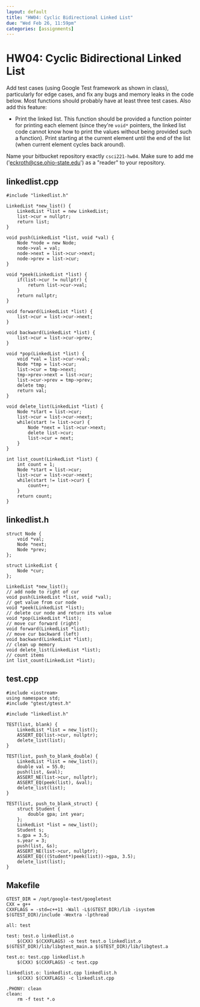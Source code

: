 ```yaml
---
layout: default
title: "HW04: Cyclic Bidirectional Linked List"
due: "Wed Feb 26, 11:59pm"
categories: [assignments]
---
```


# HW04: Cyclic Bidirectional Linked List

Add test cases (using Google Test framework as shown in class), particularly for edge cases, and fix any bugs and memory leaks in the code below. Most functions should probably have at least three test cases. Also add this feature:

- Print the linked list. This function should be provided a function pointer for printing each element (since they're `void*` pointers, the linked list code cannot know how to print the values without being provided such a function). Print starting at the current element until the end of the list (when current element cycles back around).

Name your bitbucket repository exactly `csci221-hw04`. Make sure to add me ('eckroth@cse.ohio-state.edu') as a "reader" to your repository.

## linkedlist.cpp

```
#include "linkedlist.h"

LinkedList *new_list() {
    LinkedList *list = new LinkedList;
    list->cur = nullptr;
    return list;
}

void push(LinkedList *list, void *val) {
    Node *node = new Node;
    node->val = val;
    node->next = list->cur->next;
    node->prev = list->cur;
}

void *peek(LinkedList *list) {
    if(list->cur != nullptr) {
        return list->cur->val;
    }
    return nullptr;
}

void forward(LinkedList *list) {
    list->cur = list->cur->next;
}

void backward(LinkedList *list) {
    list->cur = list->cur->prev;
}

void *pop(LinkedList *list) {
    void *val = list->cur->val;
    Node *tmp = list->cur;
    list->cur = tmp->next;
    tmp->prev->next = list->cur;
    list->cur->prev = tmp->prev;
    delete tmp;
    return val;
}

void delete_list(LinkedList *list) {
    Node *start = list->cur;
    list->cur = list->cur->next;
    while(start != list->cur) {
        Node *next = list->cur->next;
        delete list->cur;
        list->cur = next;
    }
}

int list_count(LinkedList *list) {
    int count = 1;
    Node *start = list->cur;
    list->cur = list->cur->next;
    while(start != list->cur) {
        count++;
    }
    return count;
}
```

## linkedlist.h

```
struct Node {
    void *val;
    Node *next;
    Node *prev;
};

struct LinkedList {
    Node *cur;
};

LinkedList *new_list();
// add node to right of cur
void push(LinkedList *list, void *val);
// get value from cur node
void *peek(LinkedList *list);
// delete cur node and return its value
void *pop(LinkedList *list);
// move cur forward (right)
void forward(LinkedList *list);
// move cur backward (left)
void backward(LinkedList *list);
// clean up memory
void delete_list(LinkedList *list);
// count items
int list_count(LinkedList *list);
```

## test.cpp

```
#include <iostream>
using namespace std;
#include "gtest/gtest.h"

#include "linkedlist.h"

TEST(list, blank) {
    LinkedList *list = new_list();
    ASSERT_EQ(list->cur, nullptr);
    delete_list(list);
}

TEST(list, push_to_blank_double) {
    LinkedList *list = new_list();
    double val = 55.0;
    push(list, &val);
    ASSERT_NE(list->cur, nullptr);
    ASSERT_EQ(peek(list), &val);
    delete_list(list);
}

TEST(list, push_to_blank_struct) {
    struct Student {
        double gpa; int year;
    };
    LinkedList *list = new_list();
    Student s;
    s.gpa = 3.5;
    s.year = 3;
    push(list, &s);
    ASSERT_NE(list->cur, nullptr);
    ASSERT_EQ(((Student*)peek(list))->gpa, 3.5);
    delete_list(list);
}
```

## Makefile

```
GTEST_DIR = /opt/google-test/googletest
CXX = g++
CXXFLAGS = -std=c++11 -Wall -L$(GTEST_DIR)/lib -isystem $(GTEST_DIR)/include -Wextra -lpthread

all: test

test: test.o linkedlist.o
    $(CXX) $(CXXFLAGS) -o test test.o linkedlist.o $(GTEST_DIR)/lib/libgtest_main.a $(GTEST_DIR)/lib/libgtest.a

test.o: test.cpp linkedlist.h
    $(CXX) $(CXXFLAGS) -c test.cpp

linkedlist.o: linkedlist.cpp linkedlist.h
    $(CXX) $(CXXFLAGS) -c linkedlist.cpp

.PHONY: clean
clean:
    rm -f test *.o
```

